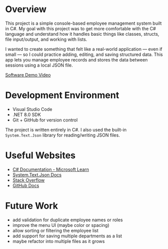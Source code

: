# Overview

This project is a simple console-based employee management system built in C#. My goal with this project was to get more comfortable with the C# language and understand how it handles basic things like classes, structs, file input/output, and working with lists.

I wanted to create something that felt like a real-world application — even if small — so I could practice adding, editing, and saving structured data. This app lets you manage employee records and stores the data between sessions using a local JSON file.

[Software Demo Video](http://youtube.link.goes.here)

# Development Environment

- Visual Studio Code
- .NET 8.0 SDK
- Git + GitHub for version control

The project is written entirely in C#. I also used the built-in `System.Text.Json` library for reading/writing JSON files.

# Useful Websites

- [C# Documentation - Microsoft Learn](https://learn.microsoft.com/en-us/dotnet/csharp/)
- [System.Text.Json Docs](https://learn.microsoft.com/en-us/dotnet/api/system.text.json)
- [Stack Overflow](https://stackoverflow.com/)
- [GitHub Docs](https://docs.github.com/)

# Future Work

- add validation for duplicate employee names or roles
- improve the menu UI (maybe color or spacing)
- allow sorting or filtering the employee list
- add support for saving multiple departments as a list
- maybe refactor into multiple files as it grows